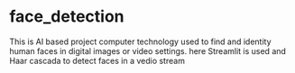 # face_detection
This is AI based project computer technology used to find and identity human faces in digital images or video settings. 
here Streamlit is used and Haar cascada to detect faces in a vedio stream
